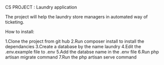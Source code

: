 CS PROJECT : Laundry application

The project will help the  laundry store managers in  automated way of ticketing.

How to install:

1.Clone the project from git hub
2.Run composer install to install the dependancies
3.Create a database by the name laundry
4.Edit the .env.example file to .env
5.Add the databse name in the .env file
6.Run php artisan migrate command
7.Run the php artisan serve command
